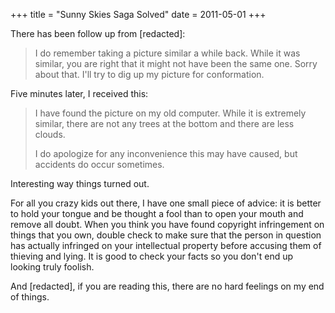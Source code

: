 +++
title = "Sunny Skies Saga Solved"
date = 2011-05-01
+++

There has been follow up from \[redacted\]:

> I do remember taking a picture similar a while back. While it was similar, you are right that it might not have been the same one. Sorry about that. I'll try to dig up my picture for conformation.

Five minutes later, I received this:

> I have found the picture on my old computer. While it is extremely similar, there are not any trees at the bottom and there are less clouds.
> 
> I do apologize for any inconvenience this may have caused, but accidents do occur sometimes.

Interesting way things turned out.

For all you crazy kids out there, I have one small piece of advice: it is better to hold your tongue and be thought a fool than to open your mouth and remove all doubt. When you think you have found copyright infringement on things that you own, double check to make sure that the person in question has actually infringed on your intellectual property before accusing them of thieving and lying. It is good to check your facts so you don't end up looking truly foolish.

And \[redacted\], if you are reading this, there are no hard feelings on my end of things.
